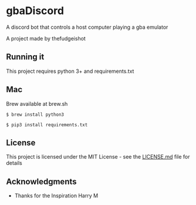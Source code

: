 # gbaDiscord

A discord bot that controls a host computer playing a gba emulator

A project made by thefudgeishot


## Running it
This project requires python 3+ and requirements.txt


## Mac

Brew available at brew.sh

```
$ brew install python3
```

```
$ pip3 install requirements.txt
```

## License

This project is licensed under the MIT License - see the [LICENSE.md](LICENSE.md) file for details

## Acknowledgments

* Thanks for the Inspiration Harry M

